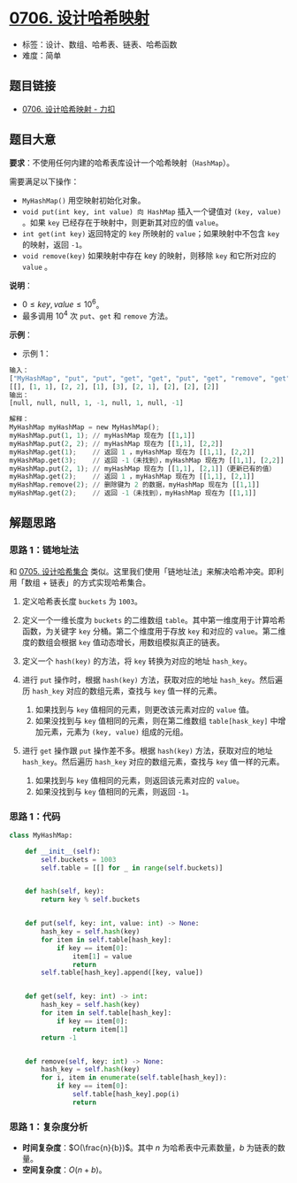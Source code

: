 # [0706. 设计哈希映射](https://leetcode.cn/problems/design-hashmap/)

- 标签：设计、数组、哈希表、链表、哈希函数
- 难度：简单

## 题目链接

- [0706. 设计哈希映射 - 力扣](https://leetcode.cn/problems/design-hashmap/)

## 题目大意

**要求**：不使用任何内建的哈希表库设计一个哈希映射（`HashMap`）。

需要满足以下操作：

- `MyHashMap()` 用空映射初始化对象。
- `void put(int key, int value) 向 HashMap` 插入一个键值对 `(key, value)` 。如果 `key` 已经存在于映射中，则更新其对应的值 `value`。
- `int get(int key)` 返回特定的 `key` 所映射的 `value`；如果映射中不包含 `key` 的映射，返回 `-1`。
- `void remove(key)` 如果映射中存在 key 的映射，则移除 `key` 和它所对应的 `value` 。

**说明**：

- $0 \le key, value \le 10^6$。
- 最多调用 $10^4$ 次 `put`、`get` 和 `remove` 方法。

**示例**：

- 示例 1：

```python
输入：
["MyHashMap", "put", "put", "get", "get", "put", "get", "remove", "get"]
[[], [1, 1], [2, 2], [1], [3], [2, 1], [2], [2], [2]]
输出：
[null, null, null, 1, -1, null, 1, null, -1]

解释：
MyHashMap myHashMap = new MyHashMap();
myHashMap.put(1, 1); // myHashMap 现在为 [[1,1]]
myHashMap.put(2, 2); // myHashMap 现在为 [[1,1], [2,2]]
myHashMap.get(1);    // 返回 1 ，myHashMap 现在为 [[1,1], [2,2]]
myHashMap.get(3);    // 返回 -1（未找到），myHashMap 现在为 [[1,1], [2,2]]
myHashMap.put(2, 1); // myHashMap 现在为 [[1,1], [2,1]]（更新已有的值）
myHashMap.get(2);    // 返回 1 ，myHashMap 现在为 [[1,1], [2,1]]
myHashMap.remove(2); // 删除键为 2 的数据，myHashMap 现在为 [[1,1]]
myHashMap.get(2);    // 返回 -1（未找到），myHashMap 现在为 [[1,1]]
```

## 解题思路

### 思路 1：链地址法

和 [0705. 设计哈希集合](https://leetcode.cn/problems/design-hashset/) 类似。这里我们使用「链地址法」来解决哈希冲突。即利用「数组 + 链表」的方式实现哈希集合。

1. 定义哈希表长度 `buckets` 为 `1003`。
2. 定义一个一维长度为 `buckets` 的二维数组 `table`。其中第一维度用于计算哈希函数，为关键字 `key` 分桶。第二个维度用于存放 `key` 和对应的 `value`。第二维度的数组会根据 `key` 值动态增长，用数组模拟真正的链表。
3. 定义一个 `hash(key)` 的方法，将 `key` 转换为对应的地址 `hash_key`。
4. 进行 `put` 操作时，根据 `hash(key)` 方法，获取对应的地址 `hash_key`。然后遍历 `hash_key` 对应的数组元素，查找与 `key` 值一样的元素。
   1. 如果找到与 `key` 值相同的元素，则更改该元素对应的 `value` 值。
   2. 如果没找到与 `key` 值相同的元素，则在第二维数组 `table[hask_key]` 中增加元素，元素为 `(key, value)` 组成的元组。

5. 进行 `get` 操作跟 `put` 操作差不多。根据 `hash(key)` 方法，获取对应的地址 `hash_key`。然后遍历 `hash_key` 对应的数组元素，查找与 `key` 值一样的元素。
   1. 如果找到与 `key` 值相同的元素，则返回该元素对应的 `value`。
   2. 如果没找到与 `key` 值相同的元素，则返回 `-1`。

### 思路 1：代码

```python
class MyHashMap:

    def __init__(self):
        self.buckets = 1003
        self.table = [[] for _ in range(self.buckets)]


    def hash(self, key):
        return key % self.buckets


    def put(self, key: int, value: int) -> None:
        hash_key = self.hash(key)
        for item in self.table[hash_key]:
            if key == item[0]:
                item[1] = value
                return
        self.table[hash_key].append([key, value])


    def get(self, key: int) -> int:
        hash_key = self.hash(key)
        for item in self.table[hash_key]:
            if key == item[0]:
                return item[1]
        return -1


    def remove(self, key: int) -> None:
        hash_key = self.hash(key)
        for i, item in enumerate(self.table[hash_key]):
            if key == item[0]:
                self.table[hash_key].pop(i)
                return
```

### 思路 1：复杂度分析

- **时间复杂度**：$O(\frac{n}{b})$。其中 $n$ 为哈希表中元素数量，$b$ 为链表的数量。
- **空间复杂度**：$O(n + b)$。